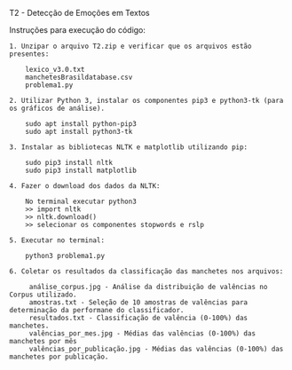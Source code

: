 T2 - Detecção de Emoções em Textos

Instruções para execução do código:

    1. Unzipar o arquivo T2.zip e verificar que os arquivos estão presentes:

        lexico_v3.0.txt
        manchetesBrasildatabase.csv
        problema1.py

    2. Utilizar Python 3, instalar os componentes pip3 e python3-tk (para os gráficos de análise).

        sudo apt install python-pip3
        sudo apt install python3-tk

    3. Instalar as bibliotecas NLTK e matplotlib utilizando pip: 

        sudo pip3 install nltk
        sudo pip3 install matplotlib

    4. Fazer o download dos dados da NLTK:

        No terminal executar python3
        >> import nltk
        >> nltk.download()
        >> selecionar os componentes stopwords e rslp

    5. Executar no terminal:

        python3 problema1.py

    6. Coletar os resultados da classificação das manchetes nos arquivos:
    
         análise_corpus.jpg - Análise da distribuição de valências no Corpus utilizado.
         amostras.txt - Seleção de 10 amostras de valências para determinação da performane do classificador. 
         resultados.txt - Classificação de valência (0-100%) das manchetes.
         valências_por_mes.jpg - Médias das valências (0-100%) das manchetes por mês
         valências_por_publicação.jpg - Médias das valências (0-100%) das manchetes por publicação.